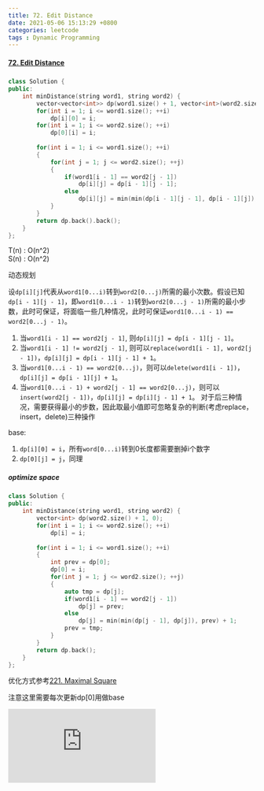 ```yaml
---
title: 72. Edit Distance
date: 2021-05-06 15:13:29 +0800
categories: leetcode
tags : Dynamic Programming
---
```

#### [72. Edit Distance](https://leetcode.com/problems/edit-distance/)


#####
```c++
class Solution {
public:
    int minDistance(string word1, string word2) {
        vector<vector<int>> dp(word1.size() + 1, vector<int>(word2.size() + 1));
        for(int i = 1; i <= word1.size(); ++i)
            dp[i][0] = i;
        for(int i = 1; i <= word2.size(); ++i)
            dp[0][i] = i;
        
        for(int i = 1; i <= word1.size(); ++i)
        {
            for(int j = 1; j <= word2.size(); ++j)
            {
                if(word1[i - 1] == word2[j - 1])
                    dp[i][j] = dp[i - 1][j - 1];
                else 
                    dp[i][j] = min(min(dp[i - 1][j - 1], dp[i - 1][j]), dp[i][j - 1]) + 1;
            }
        }
        return dp.back().back();
    }
};
```
T(n) : O(n^2) <br>
S(n) : O(n^2)

动态规划

设`dp[i][j]`代表从`word1[0...i)`转到`word2[0...j)`所需的最小次数。假设已知`dp[i - 1][j - 1]`，即`word1[0...i - 1)`转到`word2[0...j - 1)`所需的最小步数，此时可保证，将面临一些几种情况，此时可保证`word1[0...i - 1) == word2[0...j - 1)`。

1. 当`word1[i - 1] == word2[j - 1]`, 则`dp[i][j] = dp[i - 1][j - 1]`。
2. 当`word1[i - 1] != word2[j - 1]`, 则可以`replace(word1[i - 1], word2[j - 1])`，`dp[i][j] = dp[i - 1][j - 1] + 1`。
3. 当`word1[0...i - 1) == word2[0...j)`，则可以`delete(word1[i - 1])`，`dp[i][j] = dp[i - 1][j] + 1`。
4. 当`word1[0...i - 1) + word2[j - 1] == word2[0...j)`，则可以`insert(word2[j - 1])`，`dp[i][j] = dp[i][j - 1] + 1`。
对于后三种情况，需要获得最小的步数，因此取最小值即可忽略复杂的判断(考虑replace，insert，delete)三种操作

base:

1. `dp[i][0] = i`，所有`word[0...i)`转到0长度都需要删掉i个数字
2. `dp[0][j] = j`，同理
   
##### optimize space
```c++
class Solution {
public:
    int minDistance(string word1, string word2) {
        vector<int> dp(word2.size() + 1, 0);
        for(int i = 1; i <= word2.size(); ++i)
            dp[i] = i;
        
        for(int i = 1; i <= word1.size(); ++i)
        {
            int prev = dp[0];
            dp[0] = i;
            for(int j = 1; j <= word2.size(); ++j)
            {
                auto tmp = dp[j];
                if(word1[i - 1] == word2[j - 1])
                    dp[j] = prev;
                else 
                    dp[j] = min(min(dp[j - 1], dp[j]), prev) + 1;
                prev = tmp;
            }
        }
        return dp.back();
    }
};
```

优化方式参考[221. Maximal Square](https://leetcode.cinte.cc/2021/04/19/221-Maximal-Square/)

注意这里需要每次更新dp[0]用做base

<iframe width="300" height="150" src="https://www.youtube.com/embed/We3YDTzNXEk" title="YouTube video player" frameborder="0" allow="accelerometer; autoplay; clipboard-write; encrypted-media; gyroscope; picture-in-picture" allowfullscreen></iframe>
